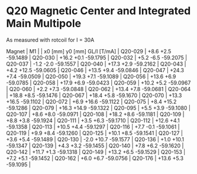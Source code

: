 Q20 Magnetic Center and Integrated Main Multipole
=================================================

As measured with rotcoil for I =  30A

Magnet  |             M1               |
        | x0 [mm]  y0 [mm] GL/I [T/mA] |
Q20-029 |    +8.6     +2.5   -59.1489  |
Q20-030 |   +16.2     +0.1   -59.1795  |
Q20-032 |    +5.2     -6.5   -59.2075  |
Q20-037 |    -1.2     -2.0   -59.1557  |
Q20-040 |   +17.3     +2.9   -59.2162  |
Q20-043 |    +4.2    +12.5   -59.0605  |
Q20-046 |   +13.5     +9.4   -59.0846  |
Q20-047 |   +24.3     +7.4   -59.0509  |
Q20-050 |   +19.3     +7.1   -59.1089  |
Q20-056 |   +13.6     +6.9   -59.0785  |
Q20-058 |   +17.9     +6.9   -59.0423  |
Q20-059 |   +10.2     +5.2   -59.0967  |
Q20-060 |    +2.2     +7.3   -59.0848  |
Q20-062 |   +13.4     +7.8   -59.0681  |
Q20-064 |   +18.8     +8.5   -59.1476  |
Q20-067 |   +18.4     +5.8   -59.1670  |
Q20-070 |   +13.3    +16.5   -59.1102  |
Q20-072 |    +6.9    +16.6   -59.1122  |
Q20-075 |    +8.4    +15.2   -59.1286  |
Q20-079 |   +16.3    +14.9   -59.1322  |
Q20-095 |    +5.5     +3.9   -59.1080  |
Q20-107 |    +8.6     +8.0   -59.0971  |
Q20-108 |   +18.2     +8.6   -59.1181  |
Q20-109 |    +8.8     +3.8   -59.1924  |
Q20-111 |    +3.5     +6.3   -59.1710  |
Q20-112 |   +12.6     +4.1   -59.1358  |
Q20-113 |   +10.5     +4.4   -59.1297  |
Q20-116 |    +7.7     -0.1   -59.1061  |
Q20-119 |    +9.9     +8.4   -59.1260  |
Q20-125 |   +10.1     +8.5   -59.1541  |
Q20-127 |    +3.6     +5.4   -59.1489  |
Q20-130 |    -2.0    +10.7   -59.1577  |
Q20-136 |    +1.0    +10.1   -59.1347  |
Q20-139 |    +4.3     +3.2   -59.1455  |
Q20-140 |    +7.8     +6.2   -59.1620  |
Q20-142 |   +11.7     +1.3   -59.1318  |
Q20-149 |   +13.2     +6.5   -59.1529  |
Q20-153 |    +7.2     +5.1   -59.1452  |
Q20-162 |    +6.0     +6.7   -59.0756  |
Q20-176 |   +13.6     +5.3   -59.1095  |
